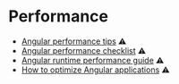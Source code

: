 # Performance

* [Angular performance tips](http://www.angular.love/2018/07/23/angular-performance-tips/) ⚠️
* [Angular performance checklist](https://github.com/mgechev/angular-performance-checklist) ⚠️
* [Angular runtime performance guide](https://blog.oasisdigital.com/2017/angular-runtime-performance-guide/) ⚠️
* [How to optimize Angular applications](https://itnext.io/how-to-optimize-angular-applications-99bfab0f0b7c) ⚠️


